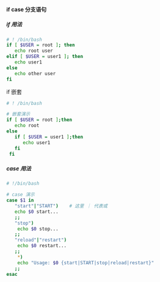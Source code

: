 #### if case 分支语句

##### if 用法

```bash
# ! /bin/bash
if [ $USER = root ]; then
   echo root user
elif [ $USER = user1 ]; then
   echo user1
else
   echo other user
fi
```

if 嵌套
```bash
# ! /bin/bash

# 嵌套演示
if [ $USER = root ];then
   echo root
else
   if [ $USER = user1 ];then
      echo user1
   fi
 fi
```

##### case 用法
```bash
# !/bin/bash

# case 演示
case $1 in
   "start"|"START")    # 这里 ｜ 代表或
   echo $0 start...
   ;;
   "stop")
    echo $0 stop...
   ;;
   "reload"|"restart")
    echo $0 restart...
   ;;
    *)
    echo "Usage: $0 {start|START|stop|reload|restart}"
   ;;
esac
```
